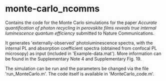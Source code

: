 # monte-carlo_ncomms
Contains the code for the Monte Carlo simulations for the paper *Accurate quantification of photon recycling in perovskite films reveals true internal luminescence quantum efficiency* submitted to Nature Communications.

It generates 'externally-observed' photoluminescence spectra, with the internal PL and absorption coefficient spectra (obtained from confocal PL microsopy) as input (included in 'Example-data.mat'). More information can be found in the Supplementary Note 4 and Supplementary Fig. 19.

The simulation can be run and the parameters be changed via the file 'run_MonteCarlo.m'.
The code itself is available in 'MonteCarlo_code.m'.



